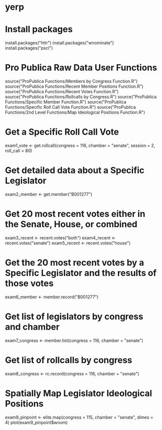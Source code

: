 # yerp

# Install packages
install.packages("httr")
install.packages("wnominate")
install.packages("pscl")

# Pro Publica Raw Data User Functions
source("ProPublica Functions/Members by Congress Function.R")
source("ProPublica Functions/Recent Member Positions Function.R")
source("ProPublica Functions/Recent Votes Function.R")
source("ProPublica Functions/Rollcalls by Congress.R")
source("ProPublica Functions/Specific Member Function.R")
source("ProPublica Functions/Specific Roll Call Vote Function.R")
source("ProPublica Functions/2nd Level Functions/Map Ideological Positions Function.R")

# Get a Specific Roll Call Vote
exam1_vote <- get.rollcall(congress = 116, chamber = "senate", session = 2, roll_call = 80)

# Get detailed data about a Specific Legislator
exam2_member <- get.member("B001277")

# Get 20 most recent votes either in the Senate, House, or combined
exam3_recent <- recent.votes("both")
exam4_recent <- recent.votes("senate")
exam5_recent <- recent.votes("house")

# Get the 20 most recent votes by a Specific Legislator and the results of those votes
exam6_member <- member.record("B001277")

# Get list of legislators by congress and chamber
exam7_congress <- member.list(congress = 116, chamber = "senate")

# Get list of rollcalls by congress
exam8_congress <- rc.record(congress = 116, chamber = "senate")

# Spatially Map Legislator Ideological Positions
exam9_pinpoint <- elite.map(congress = 115, chamber = "senate", dimes = 4)
plot(exam9_pinpoint$wnom)
